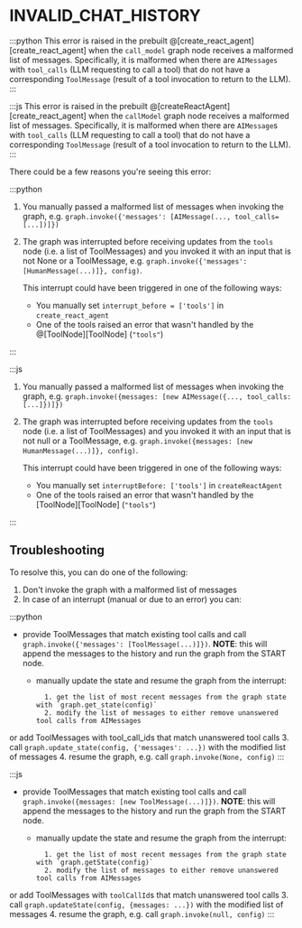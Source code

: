 # INVALID_CHAT_HISTORY

:::python
This error is raised in the prebuilt @[create_react_agent][create_react_agent] when the `call_model` graph node receives a malformed list of messages. Specifically, it is malformed when there are `AIMessages` with `tool_calls` (LLM requesting to call a tool) that do not have a corresponding `ToolMessage` (result of a tool invocation to return to the LLM).
:::

:::js
This error is raised in the prebuilt @[createReactAgent][create_react_agent] when the `callModel` graph node receives a malformed list of messages. Specifically, it is malformed when there are `AIMessage`s with `tool_calls` (LLM requesting to call a tool) that do not have a corresponding `ToolMessage` (result of a tool invocation to return to the LLM).
:::

There could be a few reasons you're seeing this error:

:::python

1. You manually passed a malformed list of messages when invoking the graph, e.g. `graph.invoke({'messages': [AIMessage(..., tool_calls=[...])]})`
2. The graph was interrupted before receiving updates from the `tools` node (i.e. a list of ToolMessages)
   and you invoked it with an input that is not None or a ToolMessage,
   e.g. `graph.invoke({'messages': [HumanMessage(...)]}, config)`.

   This interrupt could have been triggered in one of the following ways:

   - You manually set `interrupt_before = ['tools']` in `create_react_agent`
   - One of the tools raised an error that wasn't handled by the @[ToolNode][ToolNode] (`"tools"`)

:::

:::js

1. You manually passed a malformed list of messages when invoking the graph, e.g. `graph.invoke({messages: [new AIMessage({..., tool_calls: [...]})]})`
2. The graph was interrupted before receiving updates from the `tools` node (i.e. a list of ToolMessages)
   and you invoked it with an input that is not null or a ToolMessage,
   e.g. `graph.invoke({messages: [new HumanMessage(...)]}, config)`.

   This interrupt could have been triggered in one of the following ways:

   - You manually set `interruptBefore: ['tools']` in `createReactAgent`
   - One of the tools raised an error that wasn't handled by the [ToolNode][ToolNode] (`"tools"`)

:::

## Troubleshooting

To resolve this, you can do one of the following:

1. Don't invoke the graph with a malformed list of messages
2. In case of an interrupt (manual or due to an error) you can:

:::python

- provide ToolMessages that match existing tool calls and call `graph.invoke({'messages': [ToolMessage(...)]})`.
  **NOTE**: this will append the messages to the history and run the graph from the START node.

  - manually update the state and resume the graph from the interrupt:

          1. get the list of most recent messages from the graph state with `graph.get_state(config)`
          2. modify the list of messages to either remove unanswered tool calls from AIMessages

or add ToolMessages with tool_call_ids that match unanswered tool calls 3. call `graph.update_state(config, {'messages': ...})` with the modified list of messages 4. resume the graph, e.g. call `graph.invoke(None, config)`
:::

:::js

- provide ToolMessages that match existing tool calls and call `graph.invoke({messages: [new ToolMessage(...)]})`.
  **NOTE**: this will append the messages to the history and run the graph from the START node.

  - manually update the state and resume the graph from the interrupt:

          1. get the list of most recent messages from the graph state with `graph.getState(config)`
          2. modify the list of messages to either remove unanswered tool calls from AIMessages

or add ToolMessages with `toolCallId`s that match unanswered tool calls 3. call `graph.updateState(config, {messages: ...})` with the modified list of messages 4. resume the graph, e.g. call `graph.invoke(null, config)`
:::
